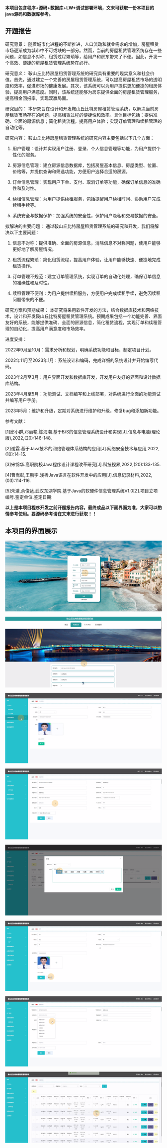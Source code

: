 ****本项目包含程序+源码+数据库+LW+调试部署环境，文末可获取一份本项目的java源码和数据库参考。****

## ******开题报告******

研究背景：
随着城市化进程的不断推进，人口流动和就业需求的增加，房屋租赁市场逐渐成为城市中不可或缺的一部分。然而，当前的房屋租赁管理系统存在一些问题，如信息不对称、租赁过程繁琐等，给用户和房东带来了不便。因此，开发一个高效、便捷的房屋租赁管理系统势在必行。

研究意义：
鞍山丘比特房屋租赁管理系统的研究具有重要的现实意义和社会价值。首先，通过建立一个完善的房屋租赁管理系统，可以提高房屋租赁市场的透明度和效率，促进市场的健康发展。其次，该系统可以为用户提供更加便捷的租房体验，提高用户满意度。同时，该系统还能够为房东提供全面的房屋租赁管理服务，提高租金回报率，实现双赢局面。

研究目的：
本研究旨在设计和开发鞍山丘比特房屋租赁管理系统，以解决当前房屋租赁市场存在的问题，提高租赁过程的便捷性和效率。具体目标包括：提供准确、全面的房源信息；简化租赁流程，提高用户体验；实现订单管理和续租管理的自动化等。

研究内容： 鞍山丘比特房屋租赁管理系统的研究内容主要包括以下几个方面：

  1. 用户管理：设计并实现用户注册、登录、个人信息管理等功能，为用户提供个性化的服务。

  2. 房源信息管理：建立房源信息数据库，包括房屋基本信息、房屋类型、位置、价格等，并提供查询和筛选功能，方便用户选择合适的房源。

  3. 订单信息管理：实现用户下单、支付、取消订单等功能，确保订单信息的准确性和及时性。

  4. 续租信息管理：为用户提供续租服务，包括提醒用户续租时间、协助用户完成续租手续等。

  5. 系统安全与数据保护：加强系统的安全性，保护用户隐私和交易数据的安全。

拟解决的主要问题： 通过鞍山丘比特房屋租赁管理系统的研究和开发，我们将解决以下主要问题：

  1. 信息不对称：提供准确、全面的房源信息，消除信息不对称问题，使用户能够更好地了解房屋情况。

  2. 租赁流程繁琐：简化租赁流程，提高用户体验，让用户能够快速、便捷地完成租赁操作。

  3. 订单管理不规范：建立订单管理系统，实现订单的自动化处理，确保订单信息的准确性和及时性。

  4. 续租管理不便利：为用户提供续租服务，方便用户完成续租手续，避免因续租问题带来的不便。

研究方案和预期成果：
本研究将采用软件开发的方法，结合数据库技术和网络技术，设计和开发鞍山丘比特房屋租赁管理系统。预期成果包括一个功能完善、界面友好的系统，能够提供准确、全面的房源信息，简化租赁流程，实现订单和续租管理的自动化，提高用户满意度和市场效率。

进度安排：

2022年9月至10月：需求分析和规划，明确系统功能和目标，制定项目计划。

2022年11月至2023年1月：系统设计和编码，完成详细的系统设计并开始编写代码。

2023年2月至3月：用户界面开发和数据库开发，开发用户友好的界面和设计数据库结构。

2023年4月至5月：功能测试、文档编写和上线部署，对系统进行全面的功能测试并编写用户手册。

2023年5月：维护和升级，定期对系统进行维护和升级，修复bug和添加新功能。

参考文献：

[1]邱小群,邓丽艳,陈海潮.基于B/S的信息管理系统设计和实现[J].信息与电脑(理论版),2022,(20):146-148.

[2]谢霜.基于Java技术的网络管理体系结构的应用[J].网络安全技术与应用,2022,(10):14-15.

[3]宋锦华.高职院校Java程序设计课程改革研究[J].科技视界,2022,(20):133-135.

[4]曹嵩彭,王鹏宇.浅析Java语言在软件开发中的应用[J].信息记录材料,2022,(03):114-116.

[5]朱澈,余俊达.武汉东湖学院.基于Java的软硬件信息管理系统V1.0[Z].项目立项编号.鉴定单位.鉴定日期:

****以上是本项目程序开发之前开题报告内容，最终成品以下面界面为准，大家可以酌情参考使用。要源码参考请在文末进行获取！！****

## ******本项目的界面展示******

![](./res/9d594e6d8838409b8c7a993a151342fb.png)

![](./res/7667842e3807412c8ceac5363d83b660.png)

![](./res/30a4080bb30546c28b93cc522d4048bc.png)

![](./res/6f8a350f0ab94c3b8558763d1ee9d29a.png)

![](./res/65e0d3e95c564281bd037200f2bdb698.png)

![](./res/74895c249af4448a87823931380fc4c9.png)

![](./res/e5bca8976d8940d7b68eeb2d8a6d0db0.png)

![](./res/2e7234de990d4cf68cd2a047f5265a62.png)

